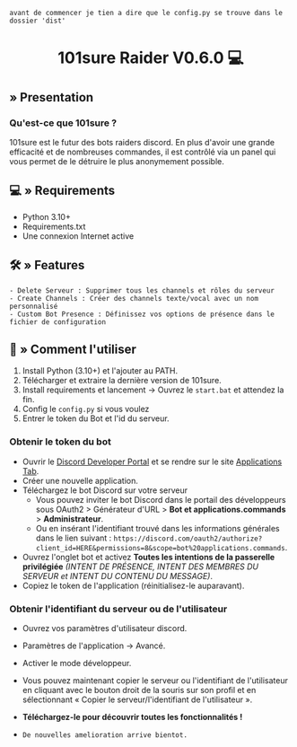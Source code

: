 `avant de commencer je tien a dire que le config.py se trouve dans le dossier 'dist'`

<div align="center">

# 101sure Raider V0.6.0 💻 
</div>

## <a id="Presentation"></a> » Presentation
### Qu'est-ce que 101sure ? 
101sure est le futur des bots raiders discord. En plus d'avoir une grande efficacité et de nombreuses commandes, il est contrôlé via un panel qui vous permet de le détruire le plus anonymement possible.

## <a id="Requirements"></a>💻 » Requirements
- Python 3.10+
- Requirements.txt
- Une connexion Internet active

## <a id="Features"></a>🛠 » Features
```
- Delete Serveur : Supprimer tous les channels et rôles du serveur
- Create Channels : Créer des channels texte/vocal avec un nom personnalisé
- Custom Bot Presence : Définissez vos options de présence dans le fichier de configuration
```

## <a id="Comment l'utiliser"></a>📜 » Comment l'utiliser
1. Install Python (3.10+) et l'ajouter au PATH.
2. Télécharger et extraire la dernière version de 101sure.
3. Install requirements et lancement → Ouvrez le `start.bat` et attendez la fin.
4. Config le `config.py` si vous voulez
6. Entrer le token du Bot et l'id du serveur.

### Obtenir le token du bot
   - Ouvrir le [Discord Developer Portal](https://discord.com/developers/) et se rendre sur le site [Applications Tab](https://discord.com/developers/applications).
   - Créer une nouvelle application.
   - Téléchargez le bot Discord sur votre serveur
      - Vous pouvez inviter le bot Discord dans le portail des développeurs sous OAuth2 > Générateur d'URL > **Bot et applications.commands** > **Administrateur**.
      - Ou en insérant l'identifiant trouvé dans les informations générales dans le lien suivant : `https://discord.com/oauth2/authorize?client_id=HERE&permissions=8&scope=bot%20applications.commands`.
   - Ouvrez l'onglet bot et activez **Toutes les intentions de la passerelle privilégiée** *(INTENT DE PRÉSENCE, INTENT DES MEMBRES DU SERVEUR et INTENT DU CONTENU DU MESSAGE)*.
   - Copiez le token de l'application (réinitialisez-le auparavant).
     
   ### Obtenir l'identifiant du serveur ou de l'utilisateur
   - Ouvrez vos paramètres d'utilisateur discord.
   - Paramètres de l'application → Avancé.
   - Activer le mode développeur.
   - Vous pouvez maintenant copier le serveur ou l'identifiant de l'utilisateur en cliquant avec le bouton droit de la souris sur son profil et en sélectionnant « Copier le serveur/l'identifiant de l'utilisateur ».

   - **Téléchargez-le pour découvrir toutes les fonctionnalités !**
   - `De nouvelles amelioration arrive bientot.`
